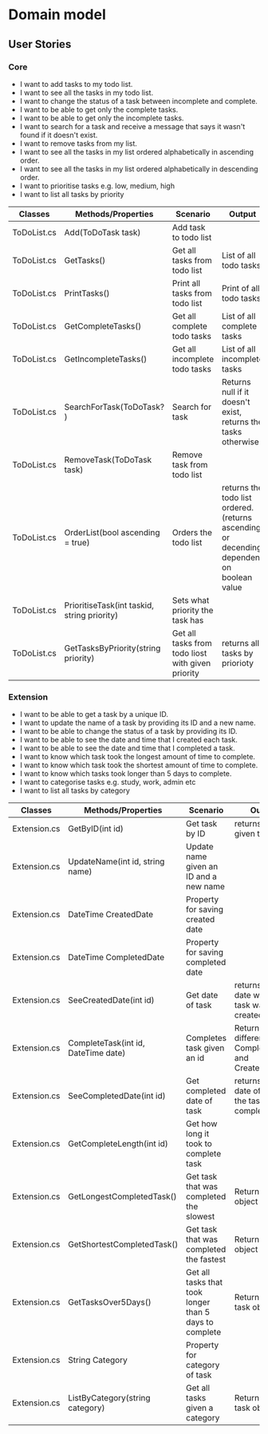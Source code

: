 # Domain model

## User Stories

### Core

- I want to add tasks to my todo list.
- I want to see all the tasks in my todo list.
- I want to change the status of a task between incomplete and complete.
- I want to be able to get only the complete tasks.
- I want to be able to get only the incomplete tasks.
- I want to search for a task and receive a message that says it wasn't found if it doesn't exist.
- I want to remove tasks from my list.
- I want to see all the tasks in my list ordered alphabetically in ascending order.
- I want to see all the tasks in my list ordered alphabetically in descending order.
- I want to prioritise tasks e.g. low, medium, high
- I want to list all tasks by priority

|Classes|Methods/Properties|Scenario|Output|
|-------|------------------|--------|------|
| ToDoList.cs | Add(ToDoTask task) | Add task to todo list |  | 
| ToDoList.cs | GetTasks() | Get all tasks from todo list | List of all todo tasks |
| ToDoList.cs | PrintTasks() | Print all tasks from todo list | Print of all todo tasks |
| ToDoList.cs | GetCompleteTasks() | Get all complete todo tasks | List of all complete tasks | 
| ToDoList.cs | GetIncompleteTasks() | Get all incomplete todo tasks | List of all incomplete tasks | 
| ToDoList.cs | SearchForTask(ToDoTask? ) | Search for task | Returns null if it doesn't exist, returns the tasks otherwise | 
| ToDoList.cs | RemoveTask(ToDoTask task) | Remove task from todo list |  | 
| ToDoList.cs | OrderList(bool ascending = true) | Orders the todo list | returns the todo list ordered. (returns ascending or decending dependent on boolean value | 
| ToDoList.cs | PrioritiseTask(int taskid, string priority) | Sets what priority the task has |  | 
| ToDoList.cs | GetTasksByPriority(string priority) | Get all tasks from todo liost with given priority | returns all tasks by priorioty | 



### Extension

- I want to be able to get a task by a unique ID.
- I want to update the name of a task by providing its ID and a new name.
- I want to be able to change the status of a task by providing its ID.
- I want to be able to see the date and time that I created each task.
- I want to be able to see the date and time that I completed a task.
- I want to know which task took the longest amount of time to complete.
- I want to know which task took the shortest amount of time to complete.
- I want to know which tasks took longer than 5 days to complete.
- I want to categorise tasks e.g. study, work, admin etc
- I want to list all tasks by category

|Classes|Methods/Properties|Scenario|Output|
|-------|------------------|--------|------|
| Extension.cs | GetByID(int id)  | Get task by ID | returns task given the ID | 
| Extension.cs | UpdateName(int id, string name) | Update name given an ID and a new name |  | 
| Extension.cs | DateTime CreatedDate | Property for saving created date |  |
| Extension.cs | DateTime CompletedDate | Property for saving completed date |  |
| Extension.cs | SeeCreatedDate(int id) | Get date of task | returns the date when the task was created | 
| Extension.cs | CompleteTask(int id, DateTime date) | Completes task given an id | Returns difference of CompletedDate and CreatedDate |
| Extension.cs | SeeCompletedDate(int id) | Get completed date of task | returns the date of when the tasl was completed | 
| Extension.cs | GetCompleteLength(int id) | Get how long it took to complete task |  |
| Extension.cs | GetLongestCompletedTask() | Get task that was completed the slowest | Returns a task object |
| Extension.cs | GetShortestCompletedTask() | Get task that was completed the fastest | Returns a task object |
| Extension.cs | GetTasksOver5Days() | Get all tasks that took longer than 5 days to complete | Returns a list of task objects |
| Extension.cs | String Category | Property for category of task |  |
| Extension.cs | ListByCategory(string category) | Get all tasks given a category | Returns a list of task objects | 